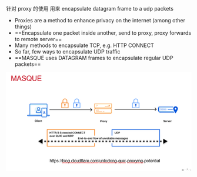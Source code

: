 
针对 proxy 的使用 
用来 encapsulate  datagram frame to a udp packets 

 - Proxies are a method to enhance privacy on the internet (among other things)
 - ==Encapsulate one packet inside another, send to proxy, proxy forwards to remote server==
 - Many methods to encapsulate TCP, e.g. HTTP CONNECT
 - So far, few ways to encapsulate UDP traffic
 - ==MASQUE uses DATAGRAM frames to encapsulate regular UDP packets== 


![](image/Pasted%20image%2020241210235807.png)



